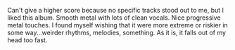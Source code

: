 Can't give a higher score because no specific tracks stood out to me,
but I liked this album. Smooth metal with lots of clean vocals. Nice
progressive metal touches. I found myself wishing that it were
more extreme or riskier in some way...weirder rhythms, melodies,
something. As it is, it falls out of my head too fast.
